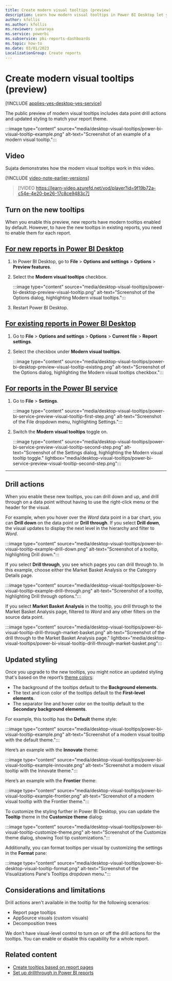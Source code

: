 ```yaml
---
title: Create modern visual tooltips (preview)
description: Learn how modern visual tooltips in Power BI Desktop let you create rich hover-based tooltips for visuals in your reports.
author: kfollis
ms.author: kfollis
ms.reviewer: sunaraya
ms.service: powerbi
ms.subservice: pbi-reports-dashboards
ms.topic: how-to
ms.date: 03/01/2023
LocalizationGroup: Create reports
---
```


# Create modern visual tooltips (preview)

[!INCLUDE [applies-yes-desktop-yes-service](../includes/applies-yes-desktop-yes-service.md)]

The public preview of modern visual tooltips includes data point drill actions and updated styling to match your report theme.

:::image type="content" source="media/desktop-visual-tooltips/power-bi-visual-tooltip-example.png" alt-text="Screenshot of an example of a modern visual tooltip.":::

## Video

Sujata demonstrates how the modern visual tooltips work in this video.

[!INCLUDE [video-note-earlier-versions](../includes/video-note-earlier-versions.md)]

> [!VIDEO https://learn-video.azurefd.net/vod/player?id=9f19b72a-c54e-4e20-be26-17c8ce9483c7]

## Turn on the new tooltips

When you enable this preview, new reports have modern tooltips enabled by default. However, to have the new tooltips in existing reports, you need to enable them for each report.

## [For new reports in Power BI Desktop](#tab/desktop-new)

1. In Power BI Desktop, go to **File** > **Options and settings** > **Options** > **Preview features**.
1. Select the **Modern visual tooltips** checkbox.

    :::image type="content" source="media/desktop-visual-tooltips/power-bi-desktop-preview-visual-tooltip.png" alt-text="Screenshot of the Options dialog, highlighting Modern visual tooltips.":::

1. Restart Power BI Desktop.

## [For existing reports in Power BI Desktop](#tab/desktop-existing)

1. Go to **File** > **Options and settings** > **Options** > **Current file** > **Report settings**.
1. Select the checkbox under **Modern visual tooltips**.

    :::image type="content" source="media/desktop-visual-tooltips/power-bi-desktop-preview-visual-tooltip-existing.png" alt-text="Screenshot of the Options dialog, highlighting the Modern visual tooltips checkbox.":::

## [For reports in the Power BI service](#tab/web)

1. Go to **File** > **Settings**.

    :::image type="content" source="media/desktop-visual-tooltips/power-bi-service-preview-visual-tooltip-first-step.png" alt-text="Screenshot of the File dropdown menu, highlighting Settings.":::

1. Switch the **Modern visual tooltips** toggle on.

    :::image type="content" source="media/desktop-visual-tooltips/power-bi-service-preview-visual-tooltip-second-step.png" alt-text="Screenshot of the Settings dialog, highlighting the Modern visual tooltip toggle." lightbox="media/desktop-visual-tooltips/power-bi-service-preview-visual-tooltip-second-step.png":::

---

## Drill actions

When you enable these new tooltips, you can drill down and up, and drill through on a data point without having to use the right-click menu or the header for the visual.

For example, when you hover over the *Word* data point in a bar chart, you can **Drill down** on the data point or **Drill through**. If you select **Drill down**, the visual updates to display the next level in the hierarchy and filter to *Word*.

:::image type="content" source="media/desktop-visual-tooltips/power-bi-visual-tooltip-example-drill-down.png" alt-text="Screenshot of a tooltip, highlighting Drill down.":::

If you select **Drill through**, you see which pages you can drill through to. In this example, choose either the Market Basket Analysis or the Category Details page.

:::image type="content" source="media/desktop-visual-tooltips/power-bi-visual-tooltip-example-drill-through.png" alt-text="Screenshot of a tooltip, highlighting Drill through options.":::

If you select **Market Basket Analysis** in the tooltip, you drill through to the Market Basket Analysis page, filtered to *Word* and any other filters on the source data point.

:::image type="content" source="media/desktop-visual-tooltips/power-bi-visual-tooltip-drill-through-market-basket.png" alt-text="Screenshot of the drill through to the Market Basket Analysis page." lightbox="media/desktop-visual-tooltips/power-bi-visual-tooltip-drill-through-market-basket.png":::

## Updated styling

Once you upgrade to the new tooltips, you might notice an updated styling that's based on the report’s [theme colors](desktop-report-themes.md#set-structural-colors):

- The background of the tooltips default to the **Background elements**.
- The text and icon color of the tooltips default to the **First-level elements**.
- The separator line and hover color on the tooltip default to the **Secondary background elements**.

For example, this tooltip has the **Default** theme style:

:::image type="content" source="media/desktop-visual-tooltips/power-bi-visual-tooltip-example.png" alt-text="Screenshot of a modern visual tooltip with the default theme.":::

Here’s an example with the **Innovate** theme:

:::image type="content" source="media/desktop-visual-tooltips/power-bi-visual-tooltip-example-innovate.png" alt-text="Screenshot a modern visual tooltip with the Innovate theme.":::

Here’s an example with the **Frontier** theme:

:::image type="content" source="media/desktop-visual-tooltips/power-bi-visual-tooltip-example-frontier.png" alt-text="Screenshot of a modern visual tooltip with the Frontier theme.":::

To customize the styling further in Power BI Desktop, you can update the **Tooltip** theme in the **Customize theme** dialog:

:::image type="content" source="media/desktop-visual-tooltips/power-bi-visual-tooltip-customize-theme.png" alt-text="Screenshot of the Customize theme dialog, showing Tool tip customizations.":::

Additionally, you can format tooltips per visual by customizing the settings in the **Format** pane:

:::image type="content" source="media/desktop-visual-tooltips/power-bi-desktop-visual-tooltip-format.png" alt-text="Screenshot of the Visualizations Pane's Tooltips dropdown menu.":::

## Considerations and limitations

Drill actions aren't available in the tooltip for the following scenarios:

- Report page tooltips
- AppSource visuals (custom visuals)
- Decomposition trees

We don't have visual-level control to turn on or off the drill actions for the tooltips. You can enable or disable this capability for a whole report.

## Related content

* [Create tooltips based on report pages](desktop-tooltips.md)
* [Set up drillthrough in Power BI reports](desktop-drillthrough.md)
